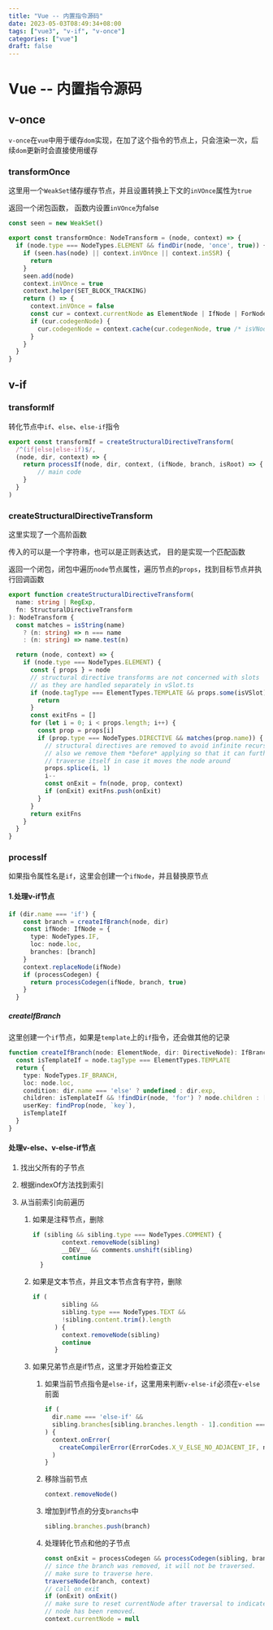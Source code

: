```yaml
---
title: "Vue -- 内置指令源码"
date: 2023-05-03T08:49:34+08:00
tags: ["vue3", "v-if", "v-once"]
categories: ["vue"]
draft: false
---
```





# Vue -- 内置指令源码





## v-once

`v-once`在`vue`中用于缓存`dom`实现，在加了这个指令的节点上，只会渲染一次，后续`dom`更新时会直接使用缓存



### transformOnce



这里用一个`WeakSet`储存缓存节点，并且设置转换上下文的`inVOnce`属性为`true`

返回一个闭包函数， 函数内设置`inVOnce`为false



```ts
const seen = new WeakSet()

export const transformOnce: NodeTransform = (node, context) => {
  if (node.type === NodeTypes.ELEMENT && findDir(node, 'once', true)) {
    if (seen.has(node) || context.inVOnce || context.inSSR) {
      return
    }
    seen.add(node)
    context.inVOnce = true
    context.helper(SET_BLOCK_TRACKING)
    return () => {
      context.inVOnce = false
      const cur = context.currentNode as ElementNode | IfNode | ForNode
      if (cur.codegenNode) {
        cur.codegenNode = context.cache(cur.codegenNode, true /* isVNode */)
      }
    }
  }
}
```



## v-if



### transformIf

转化节点中`if`、`else`、`else-if`指令

```ts
export const transformIf = createStructuralDirectiveTransform(
  /^(if|else|else-if)$/,
  (node, dir, context) => {
    return processIf(node, dir, context, (ifNode, branch, isRoot) => {
    	// main code
    }
  }
)
```



### createStructuralDirectiveTransform



这里实现了一个高阶函数

传入的可以是一个字符串，也可以是正则表达式， 目的是实现一个匹配函数

返回一个闭包，闭包中遍历`node`节点属性，遍历节点的`props`，找到目标节点并执行回调函数

```ts
export function createStructuralDirectiveTransform(
  name: string | RegExp,
  fn: StructuralDirectiveTransform
): NodeTransform {
  const matches = isString(name)
    ? (n: string) => n === name
    : (n: string) => name.test(n)

  return (node, context) => {
    if (node.type === NodeTypes.ELEMENT) {
      const { props } = node
      // structural directive transforms are not concerned with slots
      // as they are handled separately in vSlot.ts
      if (node.tagType === ElementTypes.TEMPLATE && props.some(isVSlot)) {
        return
      }
      const exitFns = []
      for (let i = 0; i < props.length; i++) {
        const prop = props[i]
        if (prop.type === NodeTypes.DIRECTIVE && matches(prop.name)) {
          // structural directives are removed to avoid infinite recursion
          // also we remove them *before* applying so that it can further
          // traverse itself in case it moves the node around
          props.splice(i, 1)
          i--
          const onExit = fn(node, prop, context)
          if (onExit) exitFns.push(onExit)
        }
      }
      return exitFns
    }
  }
}

```



### processIf

如果指令属性名是`if`，这里会创建一个`ifNode`，并且替换原节点

#### 1.处理v-if节点

```ts
if (dir.name === 'if') {
    const branch = createIfBranch(node, dir)
    const ifNode: IfNode = {
      type: NodeTypes.IF,
      loc: node.loc,
      branches: [branch]
    }
    context.replaceNode(ifNode)
    if (processCodegen) {
      return processCodegen(ifNode, branch, true)
    }
  }
```



##### createIfBranch

这里创建一个`if`节点，如果是`template`上的`if`指令，还会做其他的记录

```ts
function createIfBranch(node: ElementNode, dir: DirectiveNode): IfBranchNode {
  const isTemplateIf = node.tagType === ElementTypes.TEMPLATE
  return {
    type: NodeTypes.IF_BRANCH,
    loc: node.loc,
    condition: dir.name === 'else' ? undefined : dir.exp,
    children: isTemplateIf && !findDir(node, 'for') ? node.children : [node],
    userKey: findProp(node, `key`),
    isTemplateIf
  }
}
```



#### 处理v-else、v-else-if节点

1. 找出父所有的子节点

2. 根据indexOf方法找到索引

3. 从当前索引向前遍历

   1. 如果是注释节点，删除

      ```ts
      if (sibling && sibling.type === NodeTypes.COMMENT) {
              context.removeNode(sibling)
              __DEV__ && comments.unshift(sibling)
              continue
        }
      ```

   2. 如果是文本节点，并且文本节点含有字符，删除

      ```ts
      if (
              sibling &&
              sibling.type === NodeTypes.TEXT &&
              !sibling.content.trim().length
            ) {
              context.removeNode(sibling)
              continue
            }
      ```

   3. 如果兄弟节点是if节点，这里才开始检查正文

      1. 如果当前节点指令是`else-if`，这里用来判断`v-else-if`必须在`v-else`前面

         ```ts
         if (
           dir.name === 'else-if' &&
           sibling.branches[sibling.branches.length - 1].condition === undefined
         ) {
           context.onError(
             createCompilerError(ErrorCodes.X_V_ELSE_NO_ADJACENT_IF, node.loc)
           )
         }
         ```

      2. 移除当前节点

         ```ts
         context.removeNode()
         ```

      3. 增加到if节点的分支`branchs`中

         ```ts
         sibling.branches.push(branch)
         ```

      4. 处理转化节点和他的子节点

         ```ts
         const onExit = processCodegen && processCodegen(sibling, branch, false)
         // since the branch was removed, it will not be traversed.
         // make sure to traverse here.
         traverseNode(branch, context)
         // call on exit
         if (onExit) onExit()
         // make sure to reset currentNode after traversal to indicate this
         // node has been removed.
         context.currentNode = null
         ```

         

